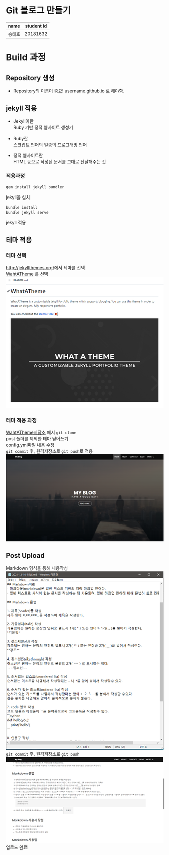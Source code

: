 # Git 블로그 만들기

| name | student id |
|:--------|:--------:|
| 송태호 | 20181632 | 

# Build 과정

## Repository 생성  
-  Repository의 이름이 중요! username.github.io 로 해야함.

## jekyll 적용

- Jekyll이란  
Ruby 기반 정적 웹사이트 생성기

- Ruby란  
스크립트 언어의 일종의 프로그래밍 언어

- 정적 웹사이트란  
HTML 등으로 작성된 문서를 그대로 전달해주는 것

### 적용과정

```
gem install jekyll bundler
```
jekyll을 설치

```
bundle install
bundle jekyll serve
```
jekyll 적용

## 테마 적용

### 테마 선택
<http://jekyllthemes.org/>에서 테마를 선택  
[WahtATheme](http://jekyllthemes.org/themes/what-a-theme/ "테마") 를 선택
![whataTheme](https://github.com/SongTaeHo1/SongTaeHo1.github.io/blob/master/%EC%A0%80%EC%9E%A5%EC%86%8C%ED%85%8C%EB%A7%88.PNG?raw=true)  

### 테마 적용 과정
[WahtATheme저장소](https://github.com/thedevslot/WhatATheme "테마") 에서 `git clone`  
post 폴더를 제외한 테마 덮어쓰기  
config.yml파일 내용 수정  
`git commit` 후, 원격저장소로 `git push`로 적용
![blog](https://github.com/SongTaeHo1/SongTaeHo1.github.io/blob/master/%EB%B8%94%EB%A1%9C%EA%B7%B8%EC%A0%81%EC%9A%A9.PNG?raw=true)  

## Post Upload
Markdown 형식을 통해 내용작성  
![post](https://github.com/SongTaeHo1/SongTaeHo1.github.io/blob/master/%ED%8F%AC%EC%8A%A4%ED%8A%B8%20%EC%9E%91%EC%84%B1.PNG?raw=true)  
`git commit` 후, 원격저장소로 `git push`  
![up](https://github.com/SongTaeHo1/SongTaeHo1.github.io/blob/master/%ED%8F%AC%EC%8A%A4%ED%8A%B8%20%EC%97%85%EB%A1%9C%EB%93%9C.PNG?raw=true)  
업로드 완료!